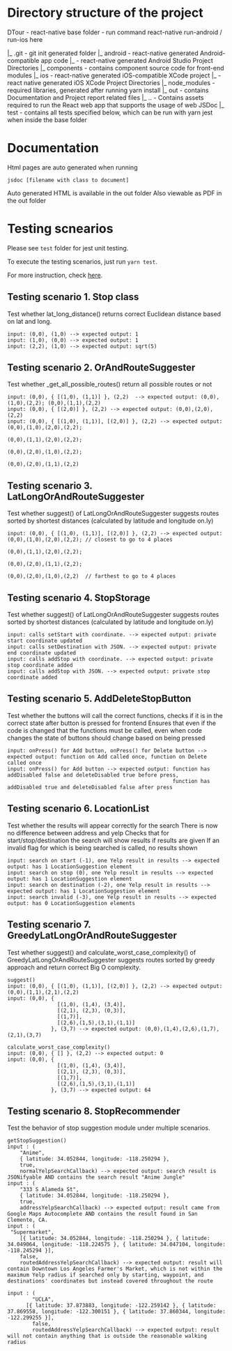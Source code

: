 # Directory structure of the project

DTour - react-native base folder - run command react-native run-android / run-ios here

 \|\_ .git - git init generated folder
 \|\_ android - react-native generated Android-compatible app code
    \|\_ - react-native generated Android Studio Project Directories
 \|\_ components - contains component source code for front-end modules
 \|\_ ios - react-native generated iOS-compatible XCode project
    \|\_ - react native generated iOS XCode Project Directories
 \|\_ node_modules - required libraries, generated after running yarn install
 \|\_ out - contains Documentation and Project report related files
    \|\_ .. - Contains assets required to run the React web app that supports the usage of web JSDoc
 \|\_ test - contains all tests specified below, which can be run with yarn jest when inside the base folder
 
# Documentation
Html pages are auto generated when running
```
jsdoc [filename with class to document]
```
Auto generated HTML is available in the out folder
Also viewable as PDF in the out folder

# Testing scnearios
Please see `test` folder for jest unit testing.

To execute the testing scenarios, just run `yarn test`.

For more instruction, check [here](https://jestjs.io/docs/en/getting-started.html).


## Testing scenario 1. Stop class
Test whether lat_long_distance() returns correct Euclidean distance based on lat and long.

```
input: (0,0), (1,0) --> expected output: 1
input: (1,0), (0,0) --> expected output: 1
input: (2,2), (1,0) --> expected output: sqrt(5)
```

## Testing scenario 2. OrAndRouteSuggester
Test whether _get_all_possible_routes() return all possible routes or not

```
input: (0,0), { [(1,0), (1,1)] }, (2,2)  --> expected output: (0,0),(1,0),(2,2); (0,0),(1,1),(2,2)
input: (0,0), { [(2,0)] }, (2,2) --> expected output: (0,0),(2,0),(2,2)
input: (0,0), { [(1,0), (1,1)], [(2,0)] }, (2,2) --> expected output: (0,0),(1,0),(2,0),(2,2); 
                                                                      (0,0),(1,1),(2,0),(2,2); 
                                                                      (0,0),(2,0),(1,0),(2,2); 
                                                                      (0,0),(2,0),(1,1),(2,2)
```

## Testing scenario 3. LatLongOrAndRouteSuggester
Test whether suggest() of LatLongOrAndRouteSuggester suggests routes sorted by shortest distances (calculated by latitude and longitude on.ly)

```
input: (0,0), { [(1,0), (1,1)], [(2,0)] }, (2,2) --> expected output: (0,0),(1,0),(2,0),(2,2); // closest to go to 4 places
                                                                      (0,0),(1,1),(2,0),(2,2); 
                                                                      (0,0),(2,0),(1,1),(2,2); 
                                                                      (0,0),(2,0),(1,0),(2,2)  // farthest to go to 4 places
```
## Testing scenario 4. StopStorage
Test whether suggest() of LatLongOrAndRouteSuggester suggests routes sorted by shortest distances (calculated by latitude and longitude on.ly)

```
input: calls setStart with coordinate. --> expected output: private start coordinate updated
input: calls setDestination with JSON. --> expected output: private end coordinate updated
input: calls addStop with coordinate. --> expected output: private stop coordinate added
input: calls addStop with JSON. --> expected output: private stop coordinate added
```

## Testing scenario 5. AddDeleteStopButton
Test whether the buttons will call the correct functions, checks if it is in the correct state after button is pressed for frontend
Ensures that even if the code is changed that the functions must be called, even when code changes the state of buttons should change based on being pressed

```
input: onPress() for Add button, onPress() for Delete button --> expected output: function on Add called once, function on Delete called once
input: onPress() for Add button --> expected output: function has addDisabled false and deleteDisabled true before press,
                                                     function has addDisabled true and deleteDisabled false after press

```
## Testing scenario 6. LocationList
Test whether the results will appear correctly for the search
There is now no difference between address and yelp
Checks that for start/stop/destination the search will show results if results are given
If an invalid flag for which is being searched is called, no results shown

```
input: search on start (-1), one Yelp result in results --> expected output: has 1 LocationSuggestion element
input: search on stop (0), one Yelp result in results --> expected output: has 1 LocationSuggestion element
input: search on destination (-2), one Yelp result in results --> expected output: has 1 LocationSuggestion element
input: search invalid (-3), one Yelp result in results --> expected output: has 0 LocationSuggestion elements

```

## Testing scenario 7. GreedyLatLongOrAndRouteSuggester
Test whether suggest() and calculate_worst_case_complexity() of GreedyLatLongOrAndRouteSuggester suggests routes sorted by greedy approach and return correct Big O complexity.

```
suggest()
input: (0,0), { [(1,0), (1,1)], [(2,0)] }, (2,2) --> expected output: (0,0),(1,1),(2,1),(2,2)
input: (0,0), {
                [(1,0), (1,4), (3,4)],
                [(2,1), (2,3), (0,3)],
                [(1,7)],
                [(2,6),(1,5),(3,1),(1,1)]
              }, (3,7) --> expected output: (0,0),(1,4),(2,6),(1,7),(2,1),(3,7)

calculate_worst_case_complexity() 
input: (0,0), { [] }, (2,2) --> expected output: 0
input: (0,0), {
                [(1,0), (1,4), (3,4)],
                [(2,1), (2,3), (0,3)],
                [(1,7)],
                [(2,6),(1,5),(3,1),(1,1)]
              }, (3,7) --> expected output: 64
```

## Testing scenario 8. StopRecommender
Test the behavior of stop suggestion module under multiple scenarios. 

```
getStopSuggestion()
input : (
    "Anime",
    { latitude: 34.052844, longitude: -118.250294 },
    true,
    normalYelpSearchCallback) --> expected output: search result is JSONifyable AND contains the search result "Anime Jungle"
input : (
    "333 S Alameda St",
    { latitude: 34.052844, longitude: -118.250294 },
    true,
    addressYelpSearchCallback) --> expected output: result came from Google Maps Autocomplete AND contains the result found in San Clemente, CA.
input : (
 "Supermarket",
    [{ latitude: 34.052844, longitude: -118.250294 }, { latitude: 34.049064, longitude: -118.224575 }, { latitude: 34.047104, longitude: -118.245294 }],
    false,
    routedAddressYelpSearchCallback) --> expected output: result will contain Downtown Los Angeles Farmer's Market, which is not within the maximum Yelp radius if searched only by starting, waypoint, and destinations' coordinates but instead covered throughout the route
   
input : (
        "UCLA",
      [{ latitude: 37.873883, longitude: -122.259142 }, { latitude: 37.869558, longitude: -122.300151 }, { latitude: 37.860344, longitude: -122.299255 }],
        false,
        routedAddressYelpSearchCallback) --> expected output: result will not contain anything that is outside the reasonable walking radius
```
